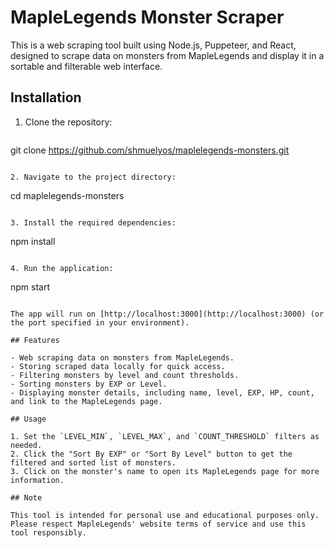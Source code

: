 # MapleLegends Monster Scraper

This is a web scraping tool built using Node.js, Puppeteer, and React, designed to scrape data on monsters from MapleLegends and display it in a sortable and filterable web interface.

## Installation

1. Clone the repository:
   ```
git clone https://github.com/shmuelyos/maplelegends-monsters.git
   ```

2. Navigate to the project directory:
   ```
cd maplelegends-monsters
   ```

3. Install the required dependencies:
   ```
npm install
   ```

4. Run the application:
   ```
npm start
   ```

   The app will run on [http://localhost:3000](http://localhost:3000) (or the port specified in your environment).

## Features

- Web scraping data on monsters from MapleLegends.
- Storing scraped data locally for quick access.
- Filtering monsters by level and count thresholds.
- Sorting monsters by EXP or Level.
- Displaying monster details, including name, level, EXP, HP, count, and link to the MapleLegends page.

## Usage

1. Set the `LEVEL_MIN`, `LEVEL_MAX`, and `COUNT_THRESHOLD` filters as needed.
2. Click the "Sort By EXP" or "Sort By Level" button to get the filtered and sorted list of monsters.
3. Click on the monster's name to open its MapleLegends page for more information.

## Note

This tool is intended for personal use and educational purposes only. Please respect MapleLegends' website terms of service and use this tool responsibly.
